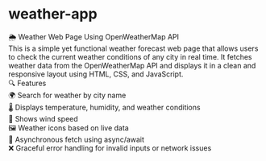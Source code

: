 # weather-app
🌦️ Weather Web Page Using OpenWeatherMap API
<br>
This is a simple yet functional weather forecast web page that allows users to check the current weather conditions of any city in real time. It fetches weather data from the OpenWeatherMap API and displays it in a clean and responsive layout using HTML, CSS, and JavaScript.
<br>
🔍 Features
<br>
🌍 Search for weather by city name
<br>
🌡️ Displays temperature, humidity, and weather conditions
<br>
💨 Shows wind speed
<br>
🖼️ Weather icons based on live data
<br>
📡 Asynchronous fetch using async/await
<br>
❌ Graceful error handling for invalid inputs or network issues
